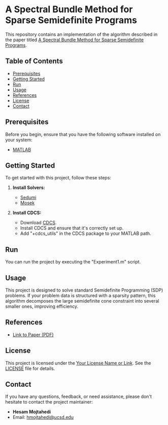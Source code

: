 # A Spectral Bundle Method for Sparse Semidefinite Programs

This repository contains an implementation of the algorithm described in the paper titled [A Spectral Bundle Method for Sparse Semidefinite Programs](https://hsmmoj.github.io/files/SpecBM-SDPs.pdf).

## Table of Contents

- [Prerequisites](#prerequisites)
- [Getting Started](#getting-started)
- [Run](#run)
- [Usage](#usage)
- [References](#references)
- [License](#license)
- [Contact](#contact)

## Prerequisites

Before you begin, ensure that you have the following software installed on your system:

- [MATLAB](https://www.mathworks.com/products/matlab.html)

## Getting Started

To get started with this project, follow these steps:

1. **Install Solvers:**
   - [Sedumi](https://sedumi.ie.lehigh.edu/)
   - [Mosek](https://www.mosek.com/)

2. **Install CDCS:**
   - Download [CDCS](https://github.com/oxfordcontrol/CDCS).
   - Install CDCS and ensure that it's correctly set up.
   - Add "+cdcs_utils" in the CDCS package to your MATLAB path.

## Run

You can run the project by executing the "Experiment1.m" script.

## Usage

This project is designed to solve standard Semidefinite Programming (SDP) problems. If your problem data is structured with a sparsity pattern, this algorithm decomposes the large semidefinite cone constraint into several smaller ones, improving efficiency.

## References

- [Link to Paper (PDF)](https://hsmmoj.github.io/files/SpecBM-SDPs.pdf)

## License

This project is licensed under the [Your License Name or Link](LICENSE). See the [LICENSE](LICENSE) file for details.

## Contact

If you have any questions, feedback, or need assistance, please don't hesitate to contact the project maintainer:

- **Hesam Mojtahedi**
- Email: [hmojtahedi@ucsd.edu](hmojtahedi@ucsd.edu)
